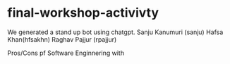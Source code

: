 # final-workshop-activivty
We generated a stand up bot using chatgpt. 
Sanju Kanumuri (sanju) 
Hafsa Khan(hfsakhn) 
Raghav Pajjur (rpajjur)

Pros/Cons pf Software Enginnering with 
